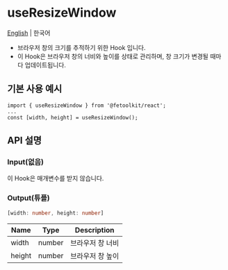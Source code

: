 # useResizeWindow

[English](../en/hook_useresizewindow.md) | 한국어

- 브라우저 창의 크기를 추적하기 위한 Hook 입니다.
- 이 Hook은 브라우저 창의 너비와 높이를 상태로 관리하며, 창 크기가 변경될 때마다 업데이트됩니다.

## 기본 사용 예시

```tsx
import { useResizeWindow } from '@fetoolkit/react';
...
const [width, height] = useResizeWindow();
```

## API 설명

### Input(없음)

이 Hook은 매개변수를 받지 않습니다.

### Output(튜플)

```typescript
[width: number, height: number]
```

| Name   | Type   | Description      |
| ------ | ------ | ---------------- |
| width  | number | 브라우저 창 너비 |
| height | number | 브라우저 창 높이 |
